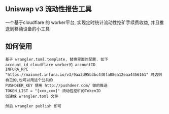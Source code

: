 ## Uniswap v3 流动性报告工具
一个基于cloudflare 的 worker平台, 实现定时统计流动性挖矿手续费收益, 并且推送到移动设备的小工具


## 如何使用
```
基于 wrangler.toml.template, 替换里面的配置. 如下
account_id cloudflare worker的 accountID
INFURA_RPC "https://mainnet.infura.io/v3/9aa3d95b3bc440fa88ea12eaa4456161" 可选则自己的,也可以用这个公共的
PUSHDEER_KEY 使用 http://pushdeer.com/ 做的推送 
TOKEN_LIST = "[xxx,xxx]" 流动性挖矿的TokenID
创建成 wrangler.toml 文件

然后 wrangler publish 即可
```